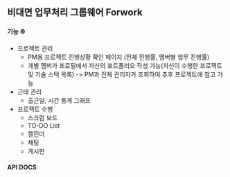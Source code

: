 ## 비대면 업무처리 그룹웨어 Forwork

#### 기능 ⚙️
- 프로젝트 관리
    - PM용 프로젝트 진행상황 확인 페이지 (전체 진행률, 멤버별 업무 진행률)
    - 개별 멤버가 프로필에서 자신의 포트폴리오 작성 가능(자신이 수행한 프로젝트 및 기술 스택 목록) 
    -> PM과 전체 관리자가 조회하여 추후 프로젝트에 참고 가능
- 근태 관리
    - 출근일, 시간 통계 그래프
- 프로젝트 수행
    - 스크럼 보드
    - TO-DO List
    - 캘린더
    - 채팅
    - 게시판

#### API DOCS

